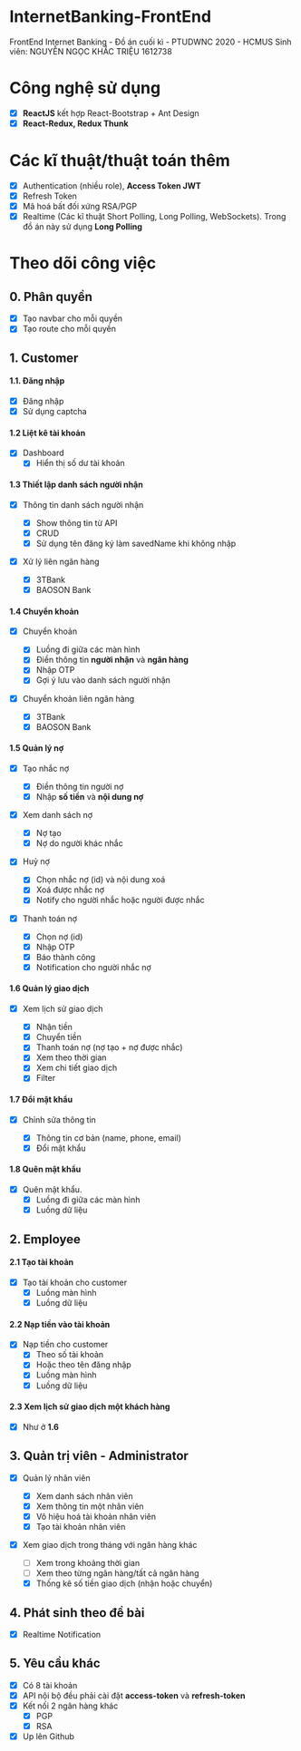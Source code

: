 # InternetBanking-FrontEnd

FrontEnd Internet Banking - Đồ án cuối kì - PTUDWNC 2020 - HCMUS
Sinh viên: NGUYỄN NGỌC KHẮC TRIỆU 1612738

# Công nghệ sử dụng
- [x] **ReactJS** kết hợp React-Bootstrap + Ant Design
- [x] **React-Redux, Redux Thunk**

# Các kĩ thuật/thuật toán thêm
- [x] Authentication (nhiều role), **Access Token JWT**
- [x] Refresh Token
- [x] Mã hoá bất đối xứng RSA/PGP
- [x] Realtime (Các kĩ thuật Short Polling, Long Polling, WebSockets). Trong đồ án này sử dụng **Long Polling**

# Theo dõi công việc

## 0. Phân quyền

- [x] Tạo navbar cho mỗi quyền
- [x] Tạo route cho mỗi quyền

## 1. Customer

#### 1.1. Đăng nhập

- [x] Đăng nhập
- [x] Sử dụng captcha

#### 1.2 Liệt kê tài khoản

- [x] Dashboard
  - [x] Hiển thị số dư tài khoản

#### 1.3 Thiết lập danh sách người nhận

- [x] Thông tin danh sách người nhận

  - [x] Show thông tin từ API
  - [x] CRUD
  - [x] Sử dụng tên đăng ký làm savedName khi không nhập

- [x] Xử lý liên ngân hàng
  - [x] 3TBank
  - [x] BAOSON Bank

#### 1.4 Chuyển khoản

- [x] Chuyển khoản

  - [x] Luồng đi giữa các màn hình
  - [x] Điền thông tin **người nhận** và **ngân hàng**
  - [x] Nhập OTP
  - [x] Gợi ý lưu vào danh sách người nhận

- [x] Chuyển khoản liên ngân hàng
  - [x] 3TBank
  - [x] BAOSON Bank

#### 1.5 Quản lý nợ

- [x] Tạo nhắc nợ

  - [x] Điền thông tin người nợ
  - [x] Nhập **số tiền** và **nội dung nợ**

- [x] Xem danh sách nợ

  - [x] Nợ tạo
  - [x] Nợ do người khác nhắc

- [x] Huỷ nợ

  - [x] Chọn nhắc nợ (id) và nội dung xoá
  - [x] Xoá được nhắc nợ
  - [x] Notify cho người nhắc hoặc người được nhắc

- [x] Thanh toán nợ

  - [x] Chọn nợ (id)
  - [x] Nhập OTP
  - [x] Báo thành công
  - [x] Notification cho người nhắc nợ

#### 1.6 Quản lý giao dịch

- [x] Xem lịch sử giao dịch

  - [x] Nhận tiền
  - [x] Chuyển tiền
  - [x] Thanh toán nợ (nợ tạo + nợ được nhắc)
  - [x] Xem theo thời gian
  - [x] Xem chi tiết giao dịch
  - [x] Filter

#### 1.7 Đổi mật khẩu

- [x] Chỉnh sửa thông tin

  - [x] Thông tin cơ bản (name, phone, email)
  - [x] Đổi mật khẩu

#### 1.8 Quên mật khẩu

- [x] Quên mật khẩu.
  - [x] Luồng đi giữa các màn hình
  - [x] Luồng dữ liệu

## 2. Employee

#### 2.1 Tạo tài khoản

- [x] Tạo tài khoản cho customer
  - [x] Luồng màn hình
  - [x] Luồng dữ liệu

#### 2.2 Nạp tiền vào tài khoản

- [x] Nạp tiền cho customer
  - [x] Theo số tài khoản
  - [x] Hoặc theo tên đăng nhập
  - [x] Luồng màn hình
  - [x] Luồng dữ liệu

#### 2.3 Xem lịch sử giao dịch một khách hàng

- [x] Như ở **1.6**

## 3. Quản trị viên - Administrator

- [x] Quản lý nhân viên

  - [x] Xem danh sách nhân viên
  - [x] Xem thông tin một nhân viên
  - [x] Vô hiệu hoá tài khoản nhân viên
  - [x] Tạo tài khoản nhân viên

- [x] Xem giao dịch trong tháng với ngân hàng khác
  - [ ] Xem trong khoảng thời gian
  - [ ] Xem theo từng ngân hàng/tất cả ngân hàng
  - [x] Thống kê số tiền giao dịch (nhận hoặc chuyển)

## 4. Phát sinh theo đề bài

- [x] Realtime Notification

## 5. Yêu cầu khác

- [x] Có 8 tài khoản
- [x] API nội bộ đều phải cài đặt **access-token** và **refresh-token**
- [x] Kết nối 2 ngân hàng khác
  - [x] PGP
  - [x] RSA
- [x] Up lên Github
